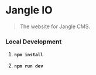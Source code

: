 # Jangle IO
> The website for Jangle CMS.

### Local Development

1. __`npm install`__

1. __`npm run dev`__
